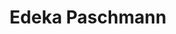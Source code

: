 ---
title: "Edeka Paschmann"
url: /muelheim-an-der-ruhr/edeka-paschmann-duesseldorfer-strasse/
shop: Supermarkt
---